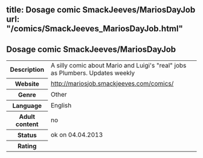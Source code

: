 title: Dosage comic SmackJeeves/MariosDayJob
url: "/comics/SmackJeeves_MariosDayJob.html"
---
Dosage comic SmackJeeves/MariosDayJob
-----------------------------------------

<table class="comicinfo">
<tr>
<th>Description</th><td>A silly comic about Mario and Luigi's &quot;real&quot; jobs as Plumbers. Updates weekly</td>
</tr>
<tr>
<th>Website</th><td><a href="http://mariosjob.smackjeeves.com/comics/">http://mariosjob.smackjeeves.com/comics/</a></td>
</tr>
<tr>
<th>Genre</th><td>Other</td>
</tr>
<tr>
<th>Language</th><td>English</td>
</tr>
<tr>
<th>Adult content</th><td>no</td>
</tr>
<tr>
<th>Status</th><td>ok on 04.04.2013</td>
</tr>
<tr>
<th>Rating</th><td><div class="g-plusone" data-size="standard" data-annotation="bubble"
 data-href="http://mariosjob.smackjeeves.com/comics/"></div></td>
</tr>
</table>
<script type="text/javascript">
  (function() {
    var po = document.createElement('script'); po.type = 'text/javascript'; po.async = true;
    po.src = 'https://apis.google.com/js/plusone.js';
    var s = document.getElementsByTagName('script')[0]; s.parentNode.insertBefore(po, s);
  })();
</script>
